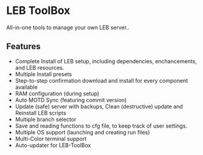 # LEB ToolBox
All-in-one tools to manage your own LEB server..

## Features
- Complete Install of LEB setup, including dependencies, enchancements, and LEB resources.
- Multiple Install presets
- Step-to-step confirmation download and install for every component available
- RAM configuration (during setup)
- Auto MOTD Sync (featuring commit version)
- Update (safe) server with backups, Clean (destructive) update and Reinstall LEB scripts
- Multiple branch selector
- Save and reading functions to cfg file, to keep track of user settings.
- Multiple OS support (launching and creating run files)
- Multi-Color terminal support
- Auto-updater for LEB-ToolBox

